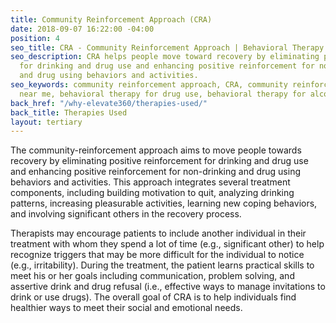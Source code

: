```yaml
---
title: Community Reinforcement Approach (CRA)
date: 2018-09-07 16:22:00 -04:00
position: 4
seo_title: CRA - Community Reinforcement Approach | Behavioral Therapy for Drug Use
seo_description: CRA helps people move toward recovery by eliminating positive reinforcement
  for drinking and drug use and enhancing positive reinforcement for non-drinking
  and drug using behaviors and activities.
seo_keywords: community reinforcement approach, CRA, community reinforcement approach
  near me, behavioral therapy for drug use, behavioral therapy for alcohol use
back_href: "/why-elevate360/therapies-used/"
back_title: Therapies Used
layout: tertiary
---
```


The community-reinforcement approach aims to move people towards recovery by eliminating positive reinforcement for drinking and drug use and enhancing positive reinforcement for non-drinking and drug using behaviors and activities. This approach integrates several treatment components, including building motivation to quit, analyzing drinking patterns, increasing pleasurable activities, learning new coping behaviors, and involving significant others in the recovery process.

Therapists may encourage patients to include another individual in their treatment with whom they spend a lot of time (e.g., significant other) to help recognize triggers that may be more difficult for the individual to notice (e.g., irritability). During the treatment, the patient learns practical skills to meet his or her goals including communication, problem solving, and assertive drink and drug refusal (i.e., effective ways to manage invitations to drink or use drugs). The overall goal of CRA is to help individuals find healthier ways to meet their social and emotional needs.
